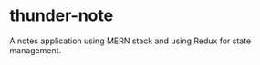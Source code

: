 # thunder-note
 A notes application using MERN stack and  using Redux for state management.


<!--  <Accordion key={note._id}>
                    <Card style={{ margin: 15 }}>
                        <Card.Header style={{ display: "flex" }}>
                            <span style={{
                                color: 'black',
                                textDecoration: "none",
                                flex: 1,
                                cursor: "pointer",
                                alignSelf: "center",
                                fontSize: 18,
                            }}>
                                <Accordion.Header as={Card.Text} variant="link" eventkey="0">
                                    {note.title}
                                </Accordion.Header>
                            </span>
                            <div>
                                <Button href={`/note/${note._id}`}>Edit</Button>
                                <Button variant="danger" className='mx-2' onClick={() => deleteHandler(note._id)}>
                                    Delete
                                </Button>
                            </div>
                        </Card.Header>
                        <Accordion.Body eventkey="0">
                            <Card.Body>
                                <h4>
                                    <Badge variant="success">
                                        Category - {note.category}
                                    </Badge>
                                </h4>
                                <blockquote className="blockquote mb-0">
                                    <p>
                                        {note.content}
                                    </p>
                                    <footer className='blockquote-footer'>
                                        Created on date
                                    </footer>
                                </blockquote>
                            </Card.Body>
                        </Accordion.Body>
                    </Card>
                </Accordion> -->